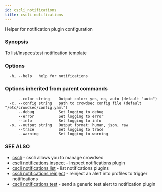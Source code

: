 ```yaml
---
id: cscli_notifications
title: cscli notifications
---
```

Helper for notification plugin configuration

### Synopsis

To list/inspect/test notification template

### Options

```
  -h, --help   help for notifications
```

### Options inherited from parent commands

```
      --color string    Output color: yes, no, auto (default "auto")
  -c, --config string   path to crowdsec config file (default "/etc/crowdsec/config.yaml")
      --debug           Set logging to debug
      --error           Set logging to error
      --info            Set logging to info
  -o, --output string   Output format: human, json, raw
      --trace           Set logging to trace
      --warning         Set logging to warning
```

### SEE ALSO

* [cscli](/cscli/cscli.md)	 - cscli allows you to manage crowdsec
* [cscli notifications inspect](/cscli/cscli_notifications_inspect.md)	 - Inspect notifications plugin
* [cscli notifications list](/cscli/cscli_notifications_list.md)	 - list notifications plugins
* [cscli notifications reinject](/cscli/cscli_notifications_reinject.md)	 - reinject an alert into profiles to trigger notifications
* [cscli notifications test](/cscli/cscli_notifications_test.md)	 - send a generic test alert to notification plugin

